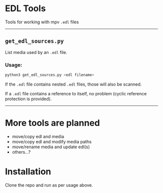 # EDL Tools

Tools for working with mpv `.edl` files

- - -

## `get_edl_sources.py`

List media used by an `.edl` file.

### Usage:

```sh
python3 get_edl_sources.py <edl filename>
```

If the `.edl` file contains nested `.edl` files, those will also be scanned.

If a `.edl` file contains a reference to itself, no problem (cyclic reference protection is provided).

- - -

# More tools are planned

- move/copy edl and media
- move/copy edl and modify media paths
- move/rename media and update edl(s)
- others...?

# Installation

Clone the repo and run as per usage above.
